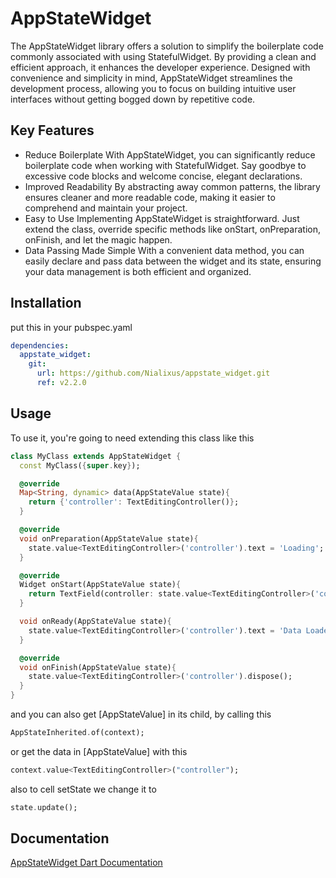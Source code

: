 # AppStateWidget
The AppStateWidget library offers a solution to simplify the boilerplate code commonly associated with using StatefulWidget. By providing a clean and efficient approach, it enhances the developer experience. Designed with convenience and simplicity in mind, AppStateWidget streamlines the development process, allowing you to focus on building intuitive user interfaces without getting bogged down by repetitive code.

## Key Features
* Reduce Boilerplate
  With AppStateWidget, you can significantly reduce boilerplate code when working with StatefulWidget. Say goodbye to excessive code blocks and welcome concise, elegant declarations.
* Improved Readability
  By abstracting away common patterns, the library ensures cleaner and more readable code, making it easier to comprehend and maintain your project.
* Easy to Use
  Implementing AppStateWidget is straightforward. Just extend the class, override specific methods like onStart, onPreparation, onFinish, and let the magic happen.
* Data Passing Made Simple
  With a convenient data method, you can easily declare and pass data between the widget and its state, ensuring your data management is both efficient and organized.

## Installation
put this in your pubspec.yaml
```yaml
dependencies:
  appstate_widget:
    git:
      url: https://github.com/Nialixus/appstate_widget.git
      ref: v2.2.0
```

## Usage
To use it, you're going to need extending this class like this

```dart
class MyClass extends AppStateWidget {
  const MyClass({super.key});

  @override
  Map<String, dynamic> data(AppStateValue state){
    return {'controller': TextEditingController()};
  }

  @override
  void onPreparation(AppStateValue state){
    state.value<TextEditingController>('controller').text = 'Loading';
  }

  @override
  Widget onStart(AppStateValue state){
    return TextField(controller: state.value<TextEditingController>('controller'));
  }

  void onReady(AppStateValue state){
    state.value<TextEditingController>('controller').text = 'Data Loaded';
  }

  @override
  void onFinish(AppStateValue state){
    state.value<TextEditingController>('controller').dispose();
  }
}
```

and you can also get [AppStateValue] in its child, by calling this

```dart
AppStateInherited.of(context);
```

or get the data in [AppStateValue] with this

```dart
context.value<TextEditingController>("controller");
```

also to cell setState we change it to
```dart
state.update();
```

## Documentation
[AppStateWidget Dart Documentation](https://raw.githack.com/Nialixus/Appstate-Widget/main/doc/api/index.html "AppStateWidget Documentation")